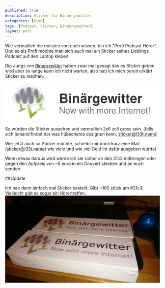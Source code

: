 ```yaml
---
published: true
description: Sticker für Binaergewitter
categories: [blog]
tags: [Podcast, Sticker, Binaergewitter]
layout: post
---
```


Wie vermutlich die meisten von euch wissen, bin ich "Profi Podcast Hörer". Und so als Profi möchte
man sich auch mal ein Sticker seines Lieblings Podcast auf den Laptop kleben.

Die Jungs von [Binargewitter](http://blog.binaergewitter.de/) haben zwar mal gesagt das es Sticker geben wird aber so lange kann ich nicht warten,
also hab ich mich bereit erklärt Sticker zu machen.

![sticker](/blog-bilder/2014-10-09-Binaergewitter-Sticker.png)

So würden die Sticker aussehen und vermutlich 2x6 zoll gross sein. (falls sich jemand findet der was hübscheres designen kann, [sticker@l33t.name](mailto:sticker@l33t.name))


Wer jetzt auch so Sticker möchte, schreibt mir doch kurz eine Mail ([sticker@l33t.name](mailto:sticker@l33t.name)) wie viele und wie viel Geld ihr dafür ausgeben würdet.

Wenn etwas daraus wird werde ich sie sicher an den 31c3 mitbringen oder gegen den Aufpreis von ~5 euro in ein Couvert stecken und an euch senden.

##Update

Ich hab dann einfach mal Sticker bestellt. Gibt ~100 stück am \#31c3. Vielleicht gibt es sogar ein Hörertreffen.
![sticker II]( /blog-bilder/2014-10-09-Binaergewitter-Sticker-I.jpg )
